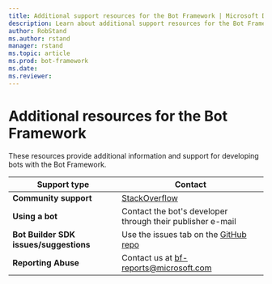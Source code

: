 ```yaml
---
title: Additional support resources for the Bot Framework | Microsoft Docs
description: Learn about additional support resources for the Bot Framework.
author: RobStand
ms.author: rstand
manager: rstand
ms.topic: article
ms.prod: bot-framework
ms.date: 
ms.reviewer:
---
```


# Additional resources for the Bot Framework

These resources provide additional information and support for developing bots with the Bot Framework.

|**Support type**                    | **Contact**                                                
|----------------------------|---------------------------------
|**Community support** | [StackOverflow](https://stackoverflow.com/questions/tagged/botframework)
|**Using a bot** | Contact the bot's developer through their publisher e-mail                 
|**Bot Builder SDK issues/suggestions**| Use the issues tab on the <a href="https://github.com/Microsoft/BotBuilder/" target="_blank">GitHub repo</a>
|**Reporting Abuse**| Contact us at [bf-reports@microsoft.com](mailto://bf-reports@microsoft.com)
